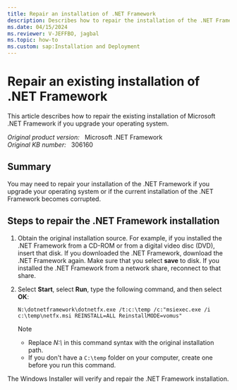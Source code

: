 ```yaml
---
title: Repair an installation of .NET Framework
description: Describes how to repair the installation of the .NET Framework if you upgrade your operating system.
ms.date: 04/15/2024
ms.reviewer: V-JEFFBO, jagbal
ms.topic: how-to
ms.custom: sap:Installation and Deployment
---
```

# Repair an existing installation of .NET Framework

This article describes how to repair the existing installation of Microsoft .NET Framework if you upgrade your operating system.

_Original product version:_ &nbsp; Microsoft .NET Framework  
_Original KB number:_ &nbsp; 306160

## Summary

You may need to repair your installation of the .NET Framework if you upgrade your operating system or if the current installation of the .NET Framework becomes corrupted.

## Steps to repair the .NET Framework installation

1. Obtain the original installation source. For example, if you installed the .NET Framework from a CD-ROM or from a digital video disc (DVD), insert that disk. If you downloaded the .NET Framework, download the .NET Framework again. Make sure that you select **save** to disk. If you installed the .NET Framework from a network share, reconnect to that share.

2. Select **Start**, select **Run**, type the following command, and then select **OK**:

    ```console
    N:\dotnetframework\dotnetfx.exe /t:c:\temp /c:"msiexec.exe /i c:\temp\netfx.msi REINSTALL=ALL ReinstallMODE=vomus"
    ```

    > [!NOTE]
    >
    > - Replace *N:\\* in this command syntax with the original installation path.
    > - If you don't have a `C:\temp` folder on your computer, create one before you run this command.

The Windows Installer will verify and repair the .NET Framework installation.
